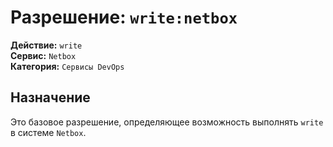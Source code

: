 # Разрешение: `write:netbox`

**Действие:** `write`  
**Сервис:** `Netbox`  
**Категория:** `Сервисы DevOps`

## Назначение
Это базовое разрешение, определяющее возможность выполнять `write` в системе `Netbox`.
